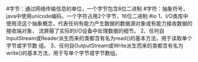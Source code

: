 #字节：通过网络传输信息的单位，一个字节包含8位二进制
#字符：抽象符号，java中使用unicode编码，一个字符占用2个字节，16位二进制
#io 
1、I/O类库中使用流这个抽象概念，代表任何有能力产生数据的数据源对象或有能力接收数据的接收端对象，    流屏蔽了实际的I/O设备中处理数据的细节。
2、任何自InputStream或Reader派生而来的类都含有名为read()的基本方法，用于读取单个字节或字节数      组。
3、任何自OutputStream或Write派生而来的类都含有名为write()的基本方法，用于写单个字节或字节数组。
